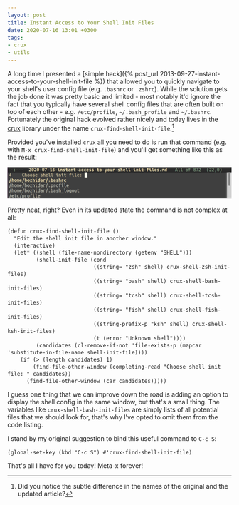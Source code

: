 ```yaml
---
layout: post
title: Instant Access to Your Shell Init Files
date: 2020-07-16 13:01 +0300
tags:
- crux
- utils
---
```


A long time I presented a [simple hack]({% post_url
2013-09-27-instant-access-to-your-shell-init-file %}) that allowed you to
quickly navigate to your shell's user config file (e.g. `.bashrc` or
`.zshrc`). While the solution gets the job done it was pretty basic and
limited - most notably it'd ignore the fact that you typically have several
shell config files that are often built on top of each other - e.g.  `/etc/profile`,
`~/.bash_profile` and `~/.bashrc`. Fortunately the original
hack evolved rather nicely and today lives in the
[crux](https://github.com/bbatsov/crux) library under the name
`crux-find-shell-init-file`.[^1]

Provided you've installed `crux` all you need to do is run that command
(e.g. with `M-x crux-find-shell-init-file`) and you'll get something like this
as the result:

![instant_shell_config.png](/assets/images/instant_shell_config.png)

Pretty neat, right? Even in its updated state the command is not complex at all:

``` emacs-lisp
(defun crux-find-shell-init-file ()
  "Edit the shell init file in another window."
  (interactive)
  (let* ((shell (file-name-nondirectory (getenv "SHELL")))
         (shell-init-file (cond
                           ((string= "zsh" shell) crux-shell-zsh-init-files)
                           ((string= "bash" shell) crux-shell-bash-init-files)
                           ((string= "tcsh" shell) crux-shell-tcsh-init-files)
                           ((string= "fish" shell) crux-shell-fish-init-files)
                           ((string-prefix-p "ksh" shell) crux-shell-ksh-init-files)
                           (t (error "Unknown shell"))))
         (candidates (cl-remove-if-not 'file-exists-p (mapcar 'substitute-in-file-name shell-init-file))))
    (if (> (length candidates) 1)
        (find-file-other-window (completing-read "Choose shell init file: " candidates))
      (find-file-other-window (car candidates)))))
```

I guess one thing that we can improve down the road is adding an option to
display the shell config in the same window, but that's a small thing.  The variables
like `crux-shell-bash-init-files` are simply lists of all potential files that
we should look for, that's why I've opted to omit them from the code listing.

I stand by my original suggestion to bind this useful command to `C-c S`:

``` elisp
(global-set-key (kbd "C-c S") #'crux-find-shell-init-file)
```

That's all I have for you today! Meta-x forever!

[^1]: Did you notice the subtle difference in the names of the original and the updated article?
